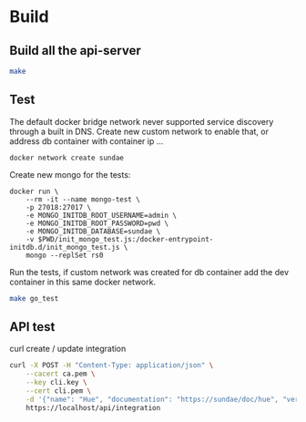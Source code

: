 # Build

## Build all the api-server

```bash
make
```

## Test

The default docker bridge network never supported service discovery through a built in DNS.
Create new custom network to enable that, or address db container with container ip ...

```docker
docker network create sundae
```

Create new mongo for the tests:

```docker
docker run \
    --rm -it --name mongo-test \
    -p 27018:27017 \
    -e MONGO_INITDB_ROOT_USERNAME=admin \
    -e MONGO_INITDB_ROOT_PASSWORD=pwd \
    -e MONGO_INITDB_DATABASE=sundae \
    -v $PWD/init_mongo_test.js:/docker-entrypoint-initdb.d/init_mongo_test.js \
    mongo --replSet rs0
```

Run the tests, if custom network was created for db container add the dev container in this same docker network.

```bash
make go_test
```

## API test

curl create / update integration

```bash
curl -X POST -H "Content-Type: application/json" \
    --cacert ca.pem \
    --key cli.key \
    --cert cli.pem \
    -d '{"name": "Hue", "documentation": "https://sundae/doc/hue", "version": "v1.0.1", "url": "https://github.com/sundae-party/integration/hue"}' \
    https://localhost/api/integration
````
